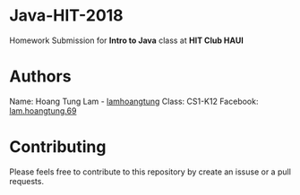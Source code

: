 # Java-HIT-2018
Homework Submission for **Intro to Java** class at **HIT Club HAUI**

# Authors
Name: Hoang Tung Lam - [lamhoangtung](https://github.com/lamhoangtung)
Class: CS1-K12
Facebook: [lam.hoangtung.69](https://www.facebook.com/lam.hoangtung.69)

# Contributing
Please feels free to contribute to this repository by create an issuse or a pull requests.
